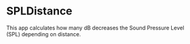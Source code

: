 # SPLDistance
This app calculates how many dB decreases the Sound Pressure Level (SPL)  depending on distance.
